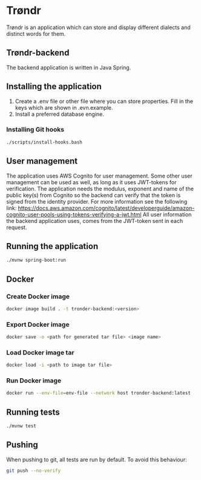 
# Trøndr
Trøndr is an application which can store and display different dialects and distinct words for them.

## Trøndr-backend
The backend application is written in Java Spring.

## Installing the application
1. Create a .env file or other file where you can store properties. Fill in the keys which are shown in .evn.example.
2. Install a preferred database engine. 

### Installing Git hooks
```bash
./scripts/install-hooks.bash
```

## User management
The application uses AWS Cognito for user management. Some other user management can be used as well, as long as it uses JWT-tokens for verification. 
The application needs the modulus, exponent and name of the public key(s) from Cognito so the backend can verify that the token is signed from the identity provider. For more information see the following link: https://docs.aws.amazon.com/cognito/latest/developerguide/amazon-cognito-user-pools-using-tokens-verifying-a-jwt.html
All user information the backend application uses, comes from the JWT-token sent in each request.

## Running the application
```bash
./mvnw spring-boot:run
```

## Docker
### Create Docker image
```bash
docker image build . -t tronder-backend:<version>
```

### Export Docker image
```bash
docker save -o <path for generated tar file> <image name>
```

### Load Docker image tar
```bash
docker load -i <path to image tar file>
```

### Run Docker image
```bash
docker run --env-file=env-file --network host tronder-backend:latest
```

## Running tests
```bash
./mvnw test
```

## Pushing
When pushing to git, all tests are run by default. To avoid this behaviour:
```bash
git push --no-verify
```
